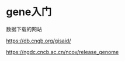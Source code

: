 # gene入门


数据下载的网站

https://db.cngb.org/gisaid/

https://ngdc.cncb.ac.cn/ncov/release_genome

























